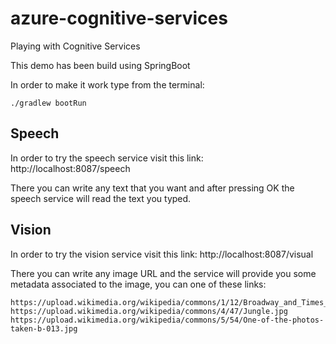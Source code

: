 # azure-cognitive-services
Playing with Cognitive Services

This demo has been build using SpringBoot

In order to make it work type from the terminal:

```
./gradlew bootRun
```

## Speech
In order to try the speech service visit this link:
http://localhost:8087/speech

There you can write any text that you want and after pressing OK the speech service will read the text you typed.

## Vision
In order to try the vision service visit this link:
http://localhost:8087/visual

There you can write any image URL and the service will provide you some metadata associated to the image, you can one of these links:

```
https://upload.wikimedia.org/wikipedia/commons/1/12/Broadway_and_Times_Square_by_night.jpg
https://upload.wikimedia.org/wikipedia/commons/4/47/Jungle.jpg
https://upload.wikimedia.org/wikipedia/commons/5/54/One-of-the-photos-taken-b-013.jpg
```
